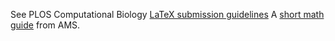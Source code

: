 See PLOS Computational Biology [LaTeX submission guidelines][1]
A [short math guide][2] from AMS.

[1]: http://www.ploscompbiol.org/static/latexGuidelines
[2]: ftp://ftp.ams.org/pub/tex/doc/amsmath/short-math-guide.pdf

